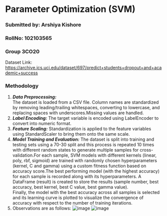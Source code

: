 # Parameter Optimization (SVM)
### Submitted by: Arshiya Kishore
### RollNo: 102103565
### Group 3CO20

Dataset Link: https://archive.ics.uci.edu/dataset/697/predict+students+dropout+and+academic+success

### Methodology
1. ***Data Preprocessing:***        
The dataset is loaded from a CSV file. Column names are standardized by removing leading/trailing whitespaces, converting to lowercase, and replacing spaces with underscores.Missing values are handled.
2. ***Label Encoding:***  The target variable is encoded using LabelEncoder to convert into numeric format.      
3. ***Feature Scaling:*** Standardization is applied to the feature variables using StandardScaler to bring them onto the same scale.      
4. ***Model Training and Evaluation:*** The dataset is split into training and testing sets using a 70-30 split and this process is repeated 10 times with different random states to generate multiple samples for cross-validation.For each sample, SVM models with different kernels (linear, poly, rbf, sigmoid) are trained with randomly chosen hyperparameters (kernel, C and gamma) using a custom fitness function based on accuracy score.The best performing model (with the highest accuracy) for each sample is recorded along with its hyperparameters. A DataFrame (result) is created to store the results (sample number, best accuracy, best kernel, best C value, best gamma value).    
Finally, the model with the best accuracy across all samples is selected and its learning curve is plotted to visualize the convergence of accuracy with respect to the number of training iterations.
5. Observations are as follows:
![image](https://github.com/arshiyaakishore/Parameter_Optimization/assets/135497076/bf7f2ead-a646-47c6-9a0a-3bb6266aeac3)
![image](https://github.com/arshiyaakishore/Parameter_Optimization/assets/135497076/168cd750-8f9e-4b7e-bdfd-c9e7669eb288)


